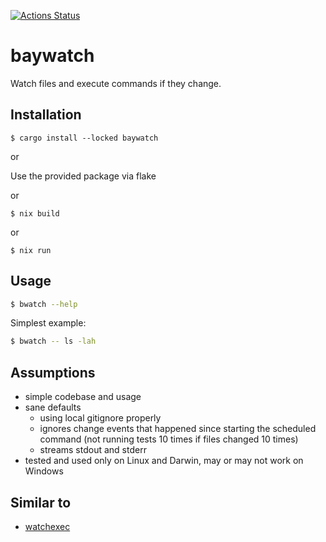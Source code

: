 [![Actions Status](https://github.com/konradmalik/baywatch/actions/workflows/main.yml/badge.svg)](https://github.com/konradmalik/baywatch/actions)

# baywatch

Watch files and execute commands if they change.

## Installation

```
$ cargo install --locked baywatch
```

or

Use the provided package via flake

or

```
$ nix build
```

or

```
$ nix run
```

## Usage

```bash
$ bwatch --help
```

Simplest example:

```bash
$ bwatch -- ls -lah
```

## Assumptions

-   simple codebase and usage
-   sane defaults
    -   using local gitignore properly
    -   ignores change events that happened since starting the scheduled command (not running tests 10 times if files changed
        10 times)
    -   streams stdout and stderr
-   tested and used only on Linux and Darwin, may or may not work on Windows

## Similar to

-   [watchexec](https://github.com/watchexec/watchexec)

